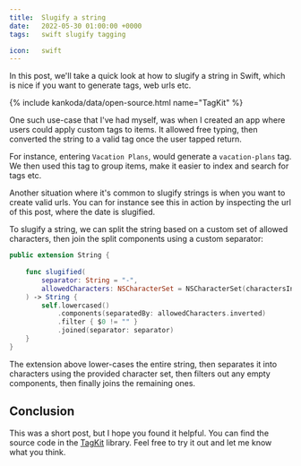 ```yaml
---
title:  Slugify a string
date:   2022-05-30 01:00:00 +0000
tags:   swift slugify tagging

icon:   swift
---
```


In this post, we'll take a quick look at how to slugify a string in Swift, which is nice if you want to generate tags, web urls etc.

{% include kankoda/data/open-source.html name="TagKit" %}

One such use-case that I've had myself, was when I created an app where users could apply custom tags to items. It allowed free typing, then converted the string to a valid tag once the user tapped return. 

For instance, entering `Vacation Plans`, would generate a `vacation-plans` tag. We then used this tag to group items, make it easier to index and search for tags etc.

Another situation where it's common to slugify strings is when you want to create valid urls. You can for instance see this in action by inspecting the url of this post, where the date is slugified.

To slugify a string, we can split the string based on a custom set of allowed characters, then join the split components using a custom separator:

```swift
public extension String {
    
    func slugified(
        separator: String = "-",
        allowedCharacters: NSCharacterSet = NSCharacterSet(charactersIn: "abcdefghijklmnopqrstuvwxyzABCDEFGHIJKLMNOPQRSTUVWXYZ0123456789-")
    ) -> String {
        self.lowercased()
            .components(separatedBy: allowedCharacters.inverted)
            .filter { $0 != "" }
            .joined(separator: separator)
    }
}
```

The extension above lower-cases the entire string, then separates it into characters using the provided character set, then filters out any empty components, then finally joins the remaining ones.


## Conclusion

This was a short post, but I hope you found it helpful. You can find the source code in the [TagKit]({{project.url}}) library. Feel free to try it out and let me know what you think.